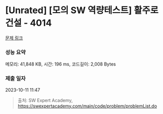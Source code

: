 # [Unrated] [모의 SW 역량테스트] 활주로 건설 - 4014 

[문제 링크](https://swexpertacademy.com/main/code/problem/problemDetail.do?contestProbId=AWIeW7FakkUDFAVH) 

### 성능 요약

메모리: 41,848 KB, 시간: 196 ms, 코드길이: 2,008 Bytes

### 제출 일자

2023-10-11 11:47



> 출처: SW Expert Academy, https://swexpertacademy.com/main/code/problem/problemList.do